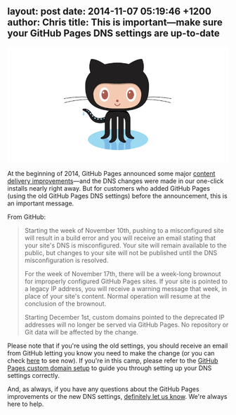 layout: post
date: 2014-11-07 05:19:46 +1200
author: Chris
title: This is important—make sure your GitHub Pages DNS settings are up-to-date
----

<!-- excerpt -->

![GitHub](/media/2014-11-08-github.png)

At the beginning of 2014, GitHub Pages announced some major [content delivery improvements](https://github.com/blog/1715-faster-more-awesome-github-pages)—and the DNS changes were made in our one-click installs nearly right away. But for customers who added GitHub Pages (using the old GitHub Pages DNS settings) before the announcement, this is an important message. 

<!-- /excerpt -->

From GitHub:

>Starting the week of November 10th, pushing to a misconfigured site will result in a build error and you will receive an email stating that your site's DNS is misconfigured. Your site will remain available to the public, but changes to your site will not be published until the DNS misconfiguration is resolved.
>
>For the week of November 17th, there will be a week-long brownout for improperly configured GitHub Pages sites. If your site is pointed to a legacy IP address, you will receive a warning message that week, in place of your site's content. Normal operation will resume at the conclusion of the brownout.
>
>Starting December 1st, custom domains pointed to the deprecated IP addresses will no longer be served via GitHub Pages. No repository or Git data will be affected by the change.

Please note that if you're using the old settings, you should receive an email from GitHub letting you know you need to make the change (or you can check [here](https://github.com/blog/1917-github-pages-legacy-ip-deprecation) to see now). If you're in this camp, please refer to the [GitHub Pages custom domain setup](https://help.github.com/articles/setting-up-a-custom-domain-with-github-pages/) to guide you through setting up your DNS settings correctly.

And, as always, if you have any questions about the GitHub Pages improvements or the new DNS settings, [definitely let us know](https://iwantmyname.com/support).  We're always here to help.

